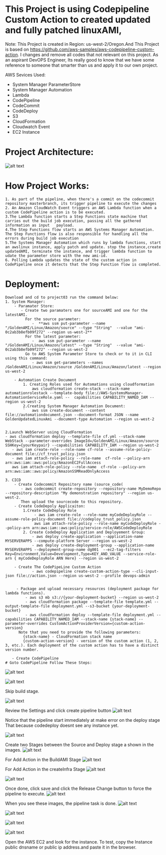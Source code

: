 # This Project is using Codepipeline Custom Action to created updated and fully patched linuxAMI,

Note: This Project is created in Region: us-west-2/Oregon.And
 This Project is based on  https://github.com/aws-samples/aws-codepipeline-custom-action. I changes and remove all codes that not relevant on this project. As an aspirant DevOPS Engineer, Its really good to know that we have some reference to someone that smarter than us and apply it to our own project.

AWS Sevices Used:
- System Manager ParameterStore
- System Manager Automation
- Lambda 
- CodePipeline
- CodeCommit
- CodeDeploy
- S3
- CloudFormation
- Cloudwatch Event
- EC2 Instance

# Project Architecture:

![alt text](https://github.com/robudexIT/awsdevopsproject/blob/main/sdlc%20automation/project03/images/project03.png?raw=true)

# How Project Works:
    1. As part of the pipeline, when there's a commit on the codecommit repository masterbranch, its trigger pipeline to execute the changes
    2. An Amazon CloudWatch Event triggers an AWS Lambda function when a custom CodePipeline action is to be executed.
    3.The Lambda function starts a Step Functions state machine that carries out the build job execution, passing all the gathered information as input   payload.
    4.The Step Functions flow starts an AWS Systems Manager Automation. The Step Functions flow is also responsible for handling all the errors during build job execution
    5.The Systems Manager Automation which runs by lambda functions, start an awslinux instance, apply patch and update. stop the instance,create updatedAMI, terminate the instance, and trigger lambda function to udate the parameter store with the new ami-id.
    6. Polling Lambda updates the state of the custom action in CodePipeline once it detects that the Step Function flow is completed.
   
# Deployment:
    Download and cd to project03 run the command below:
    1. System Manager:
        - Paramater Store:
           - Create two paramaters one for sourceAMI and one for the latestAMI.
             For the source parameter:
                -  **aws ssm put-parameter --name "/GoldenAMI/Linux/Amazon/source" --type "String"  --value "ami-0c2ab3b8efb09f272" --region us-west-2** 
             For the latest parameter:
                -  aws ssm put-parameter --name "/GoldenAMI/Linux/Amazon/latest" --type "String"  --value "ami-0c2ab3b8efb09f272" --region us-west-2
             Go to AWS System Parameter Store to check or to it in CLI using this command:
                - aws ssm get-parameters --names /GoldenAMI/Linux/Amazon/source /GoldenAMI/Linux/Amazon/latest --region us-west-2 
                
        - Automation Create Document 
            1. Creating Roles used for Automations using cloudformation
                aws cloudformation create-stack --stack-name automationrolestack --template-body file://AWS-SystemsManager-AutomationServiceRole.yaml --  capabilities CAPABILITY_NAMED_IAM --region us-west-2 
            2.Creating System Manager Automation Document:
            `   aws ssm create-document --content file://automationdocument.json --document-format JSON --name GoldenUpdatedLinuxAmi --document-type Automation --region us-west-2 
            
        
    2.Launch WebServer using CloudFormation
    - aws cloudformation deploy --template-file cf.yml --stack-name WebStack --parameter-overrides ImageId=/GoldenAMI/Linux/Amazon/source SSHKey={yourKeypair} --capabilities CAPABILITY_IAM --region us-west-2 
       - aws iam create-role --role-name cf-role --assume-role-policy-document file://cf_trust_policy.json 
       - aws iam attach-role-policy --role-name  cf-role --policy-arn arn:aws:iam::aws:policy/AmazonEC2FullAccess
       aws iam attach-role-policy --role-name  cf-role --policy-arn arn:aws:iam::aws:policy/AmazonSSMReadOnlyAccess
       
    3. CICD
        - Create Codecommit Repository name (source_code(
           - aws codecommit create-repository --repository-name MyDemoRepo --repository-description "My demonstration repository" --region us-west-2. 
           Then upload the sourcecode to this repository.
        - Create CodeDepoly Applicaiton:
            1.Create CodeDeploy Role
                 - aws iam create-role --role-name myCodeDeployRole --assume-role-policy-document file://codeploy_trust_policy.json 
                 aws iam attach-role-policy --role-name myCodeDeployRole --policy-arn arn:aws:iam::aws:policy/service-role/AWSCodeDeployRole 
            2. Create CodeDeploy Application and Deployement Group:
                - aws deploy create-application --application-name MYSERVERAPPS --compute-platform Server --region us-west-2 
                - aws deploy create-deployment-group --application-name MYSERVERAPPS --deployment-group-name dg001  --ec2-tag-filters Key=Environment,Value=Development,Type=KEY_AND_VALUE --service-role-arn { myCodeDeployRole ARN Here} --region us-west-2
        
        - Create The CodePipeLine Custom Action
                - aws codepipeline create-custom-action-type --cli-input-json file://action.json --region us-west-2 --profile devops-admin
                 
         
         - Package and upload necessary resources (deployment package for lambda functions). 
             - aws s3 mb s3://{your-deployment-bucket} --region us-west-2
             - aws cloudformation package --template-file template.yml --output-template-file deployment.yml --s3-bucket {your-deployment-bucket}
             - aws cloudformation deploy --template-file deployment.yml --capabilities CAPABILITY_NAMED_IAM --stack-name {stack-name} --parameter-overrides CustomActionProviderVersion={custom-action-version}
          Note that you need to provide the following parameters:
            {stack-name} - CloudFormation stack name
            {custom-action-version} - version of the custom action (1, 2, 3, etc.). Each deployment of the custom action has to have a distinct version number.   
             
       - Create CodePipeline
    # Goto CodePipeline Follow These Steps:
         
  ![alt text](https://github.com/robudexIT/awsdevopsproject/blob/main/sdlc%20automation/project03/images/pipe01.png?raw=true)
  
  ![alt text](https://github.com/robudexIT/awsdevopsproject/blob/main/sdlc%20automation/project03/images/pipe02.png?raw=true)
  
  Skip build stage. 

  ![alt text](https://github.com/robudexIT/awsdevopsproject/blob/main/sdlc%20automation/project03/images/pipe03.png?raw=true)
  
  Review the Settings and click create pipeline button
  ![alt text](https://github.com/robudexIT/awsdevopsproject/blob/main/sdlc%20automation/project03/images/pipe12.png?raw=true)

  Notice that the pipeline start immediately at make error on the deploy stage
  That because codedeploy doesnt see any instance yet.

  ![alt text](https://github.com/robudexIT/awsdevopsproject/blob/main/sdlc%20automation/project03/images/pipe04.png?raw=true)

  Create two Stages between the Source and Deploy stage a shown in the images.
  ![alt text](https://github.com/robudexIT/awsdevopsproject/blob/main/sdlc%20automation/project03/images/pipe05.png?raw=true)

  For  Add Action in the BuildAMI Stage 
  ![alt text](https://github.com/robudexIT/awsdevopsproject/blob/main/sdlc%20automation/project03/images/pipe06.png?raw=true)
  
  For  Add Action in the createInfra Stage 
  ![alt text](https://github.com/robudexIT/awsdevopsproject/blob/main/sdlc%20automation/project03/images/pipe07.png?raw=true)
  
  ![alt text](https://github.com/robudexIT/awsdevopsproject/blob/main/sdlc%20automation/project03/images/pipe08.png?raw=true)

  Once done, click save and click the Release Change button to force the pipeline to execute.
  ![alt text](https://github.com/robudexIT/awsdevopsproject/blob/main/sdlc%20automation/project03/images/pipe10.png?raw=true)


  When you see these images, the pipeline task is done.
![alt text](https://github.com/robudexIT/awsdevopsproject/blob/main/sdlc%20automation/project03/images/sourcestage.png?raw=true)


![alt text](https://github.com/robudexIT/awsdevopsproject/blob/main/sdlc%20automation/project03/images/buildamistage.png?raw=true)

![alt text](https://github.com/robudexIT/awsdevopsproject/blob/main/sdlc%20automation/project03/images/createinfrastage.png?raw=true)


![alt text](https://github.com/robudexIT/awsdevopsproject/blob/main/sdlc%20automation/project03/images/deploystage.png?raw=true)


Open the AWS EC2 and look for the instance.
To test, copy the Instance public dnsname or public ip address.and paste it in the browser.